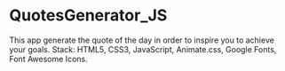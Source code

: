 # QuotesGenerator_JS
This app generate the quote of the day in order to inspire you to achieve your goals.
Stack: HTML5, CSS3, JavaScript, Animate.css, Google Fonts, Font Awesome Icons.
